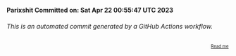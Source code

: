 **Parixshit Committed on: Sat Apr 22 00:55:47 UTC 2023** <!-- f09b183d-7895-4518-909a-dbc893df1020 -->

###### This is an automated commit generated by a GitHub Actions workflow.

<div align="right"><sub><sup><a href="https://github.com/Parixshit/AutoCommit.git">Read me</a></sup></sub></div>
